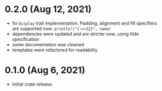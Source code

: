 # 0.2.0 (Aug 12, 2021)

- fix `Display` trait implementation. Padding, alignment and fill specifiers are
  supported now: `println!("{:+>32}", name)`
- dependencies were updated and are stricter now, using tilde specification
- some documentation was cleaned
- templates were refactored for readability

# 0.1.0 (Aug 6, 2021)

- Initial crate release.
